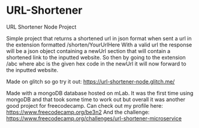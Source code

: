 # URL-Shortener
URL Shortener Node Project

Simple project that returns a shortened url in json format when sent a url
in the extension formatted /shorten/YourUrlHere 
With a valid url the response will be a json object containing a newUrl section that
will contain a shortened link to the inputted website.
So then by going to the extension /abc where abc is the given hex code in the newUrl it will now forward to the inputted website.

Made on glitch so go try it out: https://url-shortener-node.glitch.me/

Made with a mongoDB database hosted on mLab.
It was the first time using mongoDB and that took some time to work out but
overall it was another good project for freecodecamp.
Can check out my profile here:  https://www.freecodecamp.org/be3n2
And the challenge: https://www.freecodecamp.org/challenges/url-shortener-microservice
